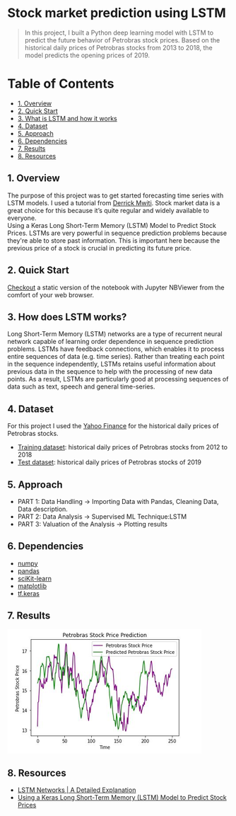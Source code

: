  
 
<h1>Stock market prediction using LSTM  </h1>  


> In this project, I built a Python deep learning model with LSTM to predict the future behavior of Petrobras stock prices. Based on the historical daily prices of Petrobras stocks from 2013 to 2018, the model predicts the opening prices of 2019.  

<!-- /TOC -->
<h1>Table of Contents</h1>
 
- [1. Overview](#1-overview)
- [2. Quick Start](#2-quick-start)
- [3. What is LSTM and how it works](#3-what-is-lstm-and-how-it-works)
- [4. Dataset](#4-dataset)
- [5. Approach](#5-approach)
- [6. Dependencies](#6-dependencies)
- [7. Results](#7-results)
- [8. Resources](#8-resources)

<!-- /TOC -->

## 1. Overview 
The purpose of this project was to get started forecasting time series with LSTM models. I used a tutorial from [Derrick Mwiti]( https://www.kdnuggets.com/2018/11/keras-long-short-term-memory-lstm-model-predict-stock-prices.html). Stock market data is a great choice for this because it’s quite regular and widely available to everyone.	
Using a Keras Long Short-Term Memory (LSTM) Model to Predict Stock Prices. LSTMs are very powerful in sequence prediction problems because they're able to store past information. This is important here because the previous price of a stock is crucial in predicting its future price. 

## 2. Quick Start  
[Checkout](https://nbviewer.jupyter.org/github/alicevillar/stock_market_prediction_lstm/blob/main/Untitled.ipynb) a static version of the notebook with Jupyter NBViewer from the comfort of your web browser.

## 3. How does LSTM works?
Long Short-Term Memory (LSTM) networks are a type of recurrent neural network capable of learning order dependence in sequence prediction problems. LSTMs have feedback connections, which enables it to process entire sequences of data (e.g. time series). Rather than treating each point in the sequence independently, LSTMs retains useful information about previous data in the sequence to help with the processing of new data points. As a result, LSTMs are particularly good at processing sequences of data such as text, speech and general time-series.

## 4. Dataset  
For this project I used the [Yahoo Finance]( https://finance.yahoo.com/quote/PBR?p=PBR&.tsrc=fin-srch) for the historical daily prices of Petrobras stocks.
- [Training dataset](https://github.com/alicevillar/ltsm_petrobras/blob/main/dataset_2012_2018.csv): historical daily prices of Petrobras stocks from 2012 to 2018
- [Test dataset](https://github.com/alicevillar/ltsm_petrobras/blob/main/dataset_2019.csv): historical daily prices of Petrobras stocks of 2019

## 5. Approach

* PART 1: Data Handling -> Importing Data with Pandas, Cleaning Data, Data description.
* PART 2: Data Analysis -> Supervised ML Technique:LSTM
* PART 3: Valuation of the Analysis -> Plotting results

## 6. Dependencies  
* [numpy](https://numpy.org/)
* [pandas](https://pandas.pydata.org/)
* [sciKit-learn](https://scikit-learn.org/)
* [matplotlib](https://matplotlib.org/)
* [tf.keras]( https://www.tensorflow.org/guide/keras?hl=pt-br)

## 7. Results  

![print](petrobras.JPG)


## 8. Resources  

* [LSTM Networks | A Detailed Explanation](https://towardsdatascience.com/lstm-networks-a-detailed-explanation-8fae6aefc7f9)
* [Using a Keras Long Short-Term Memory (LSTM) Model to Predict Stock Prices](https://www.kdnuggets.com/2018/11/keras-long-short-term-memory-lstm-model-predict-stock-prices.html)

